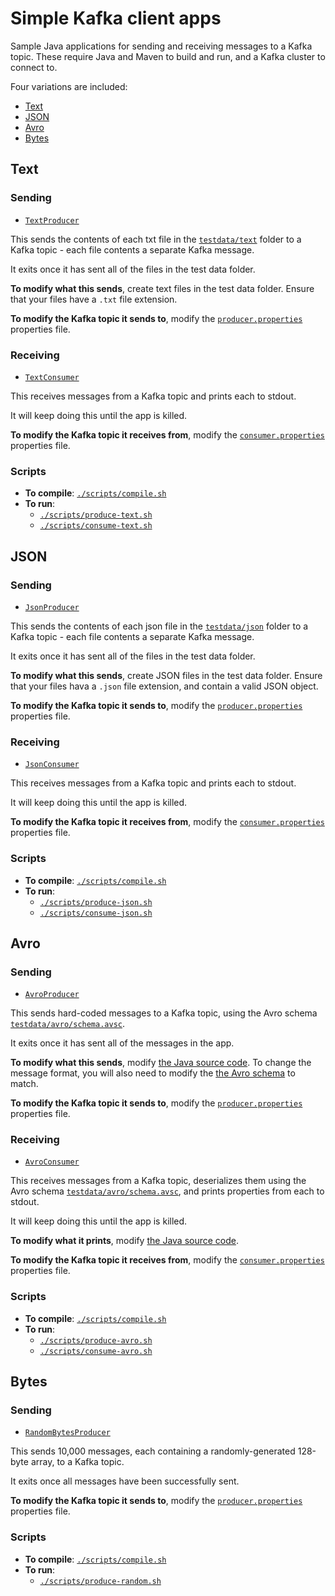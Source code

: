 # Simple Kafka client apps

Sample Java applications for sending and receiving messages to a Kafka topic. These require Java and Maven to build and run, and a Kafka cluster to connect to.

Four variations are included:
- [Text](#text)
- [JSON](#json)
- [Avro](#avro)
- [Bytes](#bytes)

## Text

### Sending
- [`TextProducer`](./src/main/java/com/ibm/eventautomation/demos/producers/TextProducer.java)

This sends the contents of each txt file in the [`testdata/text`](./testdata/text/) folder to a Kafka topic - each file contents a separate Kafka message.

It exits once it has sent all of the files in the test data folder.

**To modify what this sends**, create text files in the test data folder. Ensure that your files have a `.txt` file extension.

**To modify the Kafka topic it sends to**, modify the [`producer.properties`](./testdata/producer.properties) properties file.

### Receiving
- [`TextConsumer`](./src/main/java/com/ibm/eventautomation/demos/consumers/TextConsumer.java)

This receives messages from a Kafka topic and prints each to stdout.

It will keep doing this until the app is killed.

**To modify the Kafka topic it receives from**, modify the [`consumer.properties`](./testdata/consumer.properties) properties file.

### Scripts

- **To compile**: [`./scripts/compile.sh`](./scripts/compile.sh)
- **To run**:
    - [`./scripts/produce-text.sh`](./scripts/produce-text.sh)
    - [`./scripts/consume-text.sh`](./scripts/consume-text.sh)



## JSON

### Sending
- [`JsonProducer`](./src/main/java/com/ibm/eventautomation/demos/producers/JsonProducer.java)

This sends the contents of each json file in the [`testdata/json`](./testdata/json//) folder to a Kafka topic - each file contents a separate Kafka message.

It exits once it has sent all of the files in the test data folder.

**To modify what this sends**, create JSON files in the test data folder. Ensure that your files hava a `.json` file extension, and contain a valid JSON object.

**To modify the Kafka topic it sends to**, modify the [`producer.properties`](./testdata/producer.properties) properties file.

### Receiving
- [`JsonConsumer`](./src/main/java/com/ibm/eventautomation/demos/consumers/JsonConsumer.java)

This receives messages from a Kafka topic and prints each to stdout.

It will keep doing this until the app is killed.

**To modify the Kafka topic it receives from**, modify the [`consumer.properties`](./testdata/consumer.properties) properties file.

### Scripts

- **To compile**: [`./scripts/compile.sh`](./scripts/compile.sh)
- **To run**:
    - [`./scripts/produce-json.sh`](./scripts/produce-json.sh)
    - [`./scripts/consume-json.sh`](./scripts/consume-json.sh)

## Avro

### Sending

- [`AvroProducer`](./src/main/java/com/ibm/eventautomation/demos/producers/AvroProducer.java)

This sends hard-coded messages to a Kafka topic, using the Avro schema [`testdata/avro/schema.avsc`](./testdata/avro/schema.avsc).

It exits once it has sent all of the messages in the app.

**To modify what this sends**, modify [the Java source code](./src/main/java/com/ibm/eventautomation/demos/producers/AvroProducer.java#L60-L87). To change the message format, you will also need to modify the [the Avro schema](./testdata/avro/schema.avsc) to match.

**To modify the Kafka topic it sends to**, modify the [`producer.properties`](./testdata/producer.properties) properties file.

### Receiving

- [`AvroConsumer`](./src/main/java/com/ibm/eventautomation/demos/consumers/AvroConsumer.java)

This receives messages from a Kafka topic, deserializes them using the Avro schema [`testdata/avro/schema.avsc`](./testdata/avro/schema.avsc), and prints properties from each to stdout.

It will keep doing this until the app is killed.

**To modify what it prints**, modify [the Java source code](./src/main/java/com/ibm/eventautomation/demos/consumers/AvroConsumer.java#L60-L64).

**To modify the Kafka topic it receives from**, modify the [`consumer.properties`](./testdata/consumer.properties) properties file.

### Scripts

- **To compile**: [`./scripts/compile.sh`](./scripts/compile.sh)
- **To run**:
    - [`./scripts/produce-avro.sh`](./scripts/produce-avro.sh)
    - [`./scripts/consume-avro.sh`](./scripts/consume-avro.sh)



## Bytes

### Sending
- [`RandomBytesProducer`](./src/main/java/com/ibm/eventautomation/demos/producers/RandomBytesProducer.java)

This sends 10,000 messages, each containing a randomly-generated 128-byte array, to a Kafka topic.

It exits once all messages have been successfully sent.

**To modify the Kafka topic it sends to**, modify the [`producer.properties`](./testdata/producer.properties) properties file.

### Scripts

- **To compile**: [`./scripts/compile.sh`](./scripts/compile.sh)
- **To run**:
    - [`./scripts/produce-random.sh`](./scripts/produce-random.sh)
